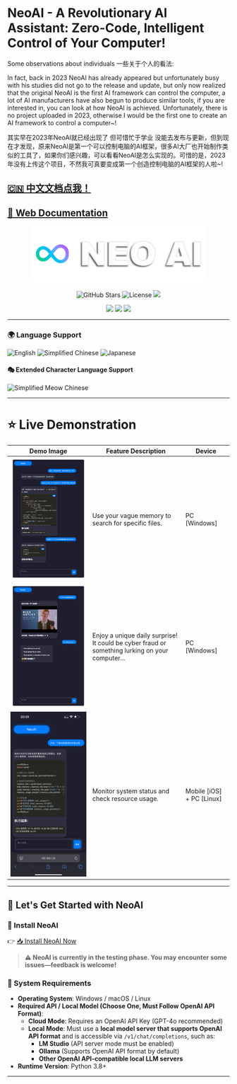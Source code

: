 # NeoAI - A Revolutionary AI Assistant: Zero-Code, Intelligent Control of Your Computer!

Some observations about individuals 一些关于个人的看法:

In fact, back in 2023 NeoAI has already appeared but unfortunately busy with his studies did not go to the release and update, but only now realized that the original NeoAI is the first AI framework can control the computer, a lot of AI manufacturers have also begun to produce similar tools, if you are interested in, you can look at how NeoAI is achieved. Unfortunately, there is no project uploaded in 2023, otherwise I would be the first one to create an AI framework to control a computer~!

其实早在2023年NeoAI就已经出现了 但可惜忙于学业 没能去发布与更新，但到现在才发现，原来NeoAI是第一个可以控制电脑的AI框架，很多AI大厂也开始制作类似的工具了，如果你们感兴趣，可以看看NeoAI是怎么实现的。可惜的是，2023年没有上传这个项目，不然我可真要变成第一个创造控制电脑的AI框架的人啦~!

## [🇨🇳 中文文档点我！](docs/README(zh-CN).md)

## [📖 Web Documentation](https://thed0ublec.github.io/NeoAI)

<p align="center">
  <img src="docs/images/LOGO.png" alt="Logo" width="400" />
</p>

<p align="center">
  <img src="https://img.shields.io/badge/STARS-%E2%AD%90%2051-white?style=for-the-badge" alt="GitHub Stars">
  <img src="https://img.shields.io/badge/LICENSE-MIT-purple?style=for-the-badge" alt="License">
  <img src="https://img.shields.io/badge/OPENAI%20API-REQUIRED-red?style=for-the-badge">
</p>

<p align="center">
  <img src="https://img.shields.io/badge/PLATFORM-WINDOWS-0078D6?style=for-the-badge">
  <img src="https://img.shields.io/badge/PLATFORM-macOS-292E33?style=for-the-badge">
  <img src="https://img.shields.io/badge/PLATFORM-LINUX-1793D1?style=for-the-badge">
</p>

---

### 🌍 Language Support

![English](https://img.shields.io/badge/Language-🇺🇸English-blue?style=for-the-badge)
![Simplified Chinese](https://img.shields.io/badge/语言-🇨🇳简体中文-red?style=for-the-badge)
![Japanese](https://img.shields.io/badge/言語-🇯🇵日本語-pink?style=for-the-badge)

#### 🎭 Extended Character Language Support

![Simplified Meow Chinese](https://img.shields.io/badge/语言-🇨🇳简喵体中文🐱-red?style=for-the-badge)

---

# ⭐ Live Demonstration

| Demo Image                 | Feature Description                                                   | Device                        |
| -------------------------- | ------------------------------------------------------------------- | ----------------------------- |
| ![alt text](docs/images/demo-1.png) | Use your vague memory to search for specific files.                  | PC [Windows]                  |
| ![alt text](docs/images/demo-2.png) | Enjoy a unique daily surprise! It could be cyber fraud or something lurking on your computer... | PC [Windows]                  |
| ![alt text](docs/images/demo-3.png) | Monitor system status and check resource usage.                      | Mobile [iOS] + PC [Linux]     |

---

## 🚀 Let's Get Started with NeoAI

### **🔹 Install NeoAI**

👉 [📥 Install NeoAI Now](https://thed0ublec.github.io/NeoAI/#/en/installation)

> **⚠️ NeoAI is currently in the testing phase. You may encounter some issues—feedback is welcome!**

### **🔹 System Requirements**

- **Operating System**: Windows / macOS / Linux
- **Required API / Local Model (Choose One, Must Follow OpenAI API Format)**:
  - **Cloud Mode**: Requires an OpenAI API Key (GPT-4o recommended)
  - **Local Mode**: Must use a **local model server that supports OpenAI API format** and is accessible via `/v1/chat/completions`, such as:
    - **LM Studio** (API server mode must be enabled)
    - **Ollama** (Supports OpenAI API format by default)
    - **Other OpenAI API-compatible local LLM servers**
- **Runtime Version**: Python 3.8+

---

